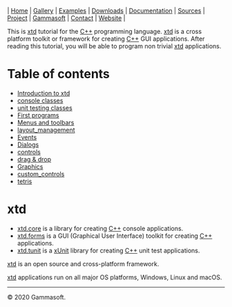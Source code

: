 | [Home](home.md) | [Gallery](gallery.md) | [Examples](examples.md) | [Downloads](downloads.md) | [Documentation](documentation.md) | [Sources](https://github.com/gammasoft71/xtd) | [Project](https://sourceforge.net/projects/xtdpro/) | [Gammasoft](gammasoft.md)  | [Contact](contact.md) | [Website](https://gammasoft71.wixsite.com/gammasoft) |

This is [xtd](https://github.com/gammasoft71/xtd) tutorial for the [C++](c++.md) programming language. [xtd](https://github.com/gammasoft71/xtd) is a cross platform toolkit or framework for creating [C++](c++.md) GUI applications. After reading this tutorial, you will be able to program non trivial [xtd](https://github.com/gammasoft71/xtd) applications.

# Table of contents

* [Introduction to xtd](introduction.md)
* [console classes](console_classes.md)
* [unit testing classes](unit_testing_classes.md)
* [First programs](first_programs.md)
* [Menus and toolbars](menus_and_toolbars.md)
* [layout_management](layout_management.md)
* [Events](events.md)
* [Dialogs](dialogs.md)
* [controls](controls.md)
* [drag & drop](drag_and_drop.md)
* [Graphics](graphics.md)
* [custom_controls](custom_controls.md)
* [tetris](tetris.md)

# xtd

* [xtd.core](https://github.com/gammasoft71/xtd) is a library for creating [C++](c++.md) console applications.
* [xtd.forms](https://github.com/gammasoft71/xtd) is a GUI (Graphical User Interface) toolkit for creating [C++](c++.md) applications.
* [xtd.tunit](https://github.com/gammasoft71/xtd) is a  [xUnit](https://en.wikipedia.org/wiki/XUnit) library for creating [C++](c++.md) unit test applications.

[xtd](https://github.com/gammasoft71/xtd) is an open source and cross-platform framework.

[xtd](https://github.com/gammasoft71/xtd) applications run on all major OS platforms, Windows, Linux and macOS.

______________________________________________________________________________________________

© 2020 Gammasoft.
